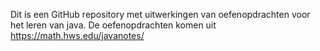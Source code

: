 Dit is een GitHub repository met  uitwerkingen van oefenopdrachten voor het leren van java. 
De oefenopdrachten komen uit https://math.hws.edu/javanotes/
